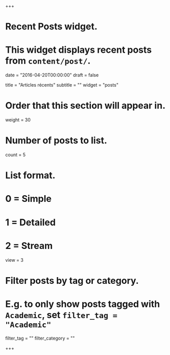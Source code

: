 +++
# Recent Posts widget.
# This widget displays recent posts from `content/post/`.

date = "2016-04-20T00:00:00"
draft = false

title = "Articles récents"
subtitle = ""
widget = "posts"

# Order that this section will appear in.
weight = 30

# Number of posts to list.
count = 5

# List format.
#   0 = Simple
#   1 = Detailed
#   2 = Stream
view = 3

# Filter posts by tag or category.
#  E.g. to only show posts tagged with `Academic`, set `filter_tag = "Academic"`
filter_tag = ""
filter_category = ""

+++

